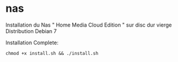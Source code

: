 # nas
Installation du Nas " Home Media Cloud Edition " sur disc dur vierge Distribution Debian 7

Installation Complete: 

~~~~
chmod +x install.sh && ./install.sh
~~~~
